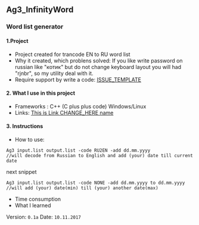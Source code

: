 ## Ag3_InfinityWord
### Word list generator

#### 1.Project
 * Project created for trancode EN to RU word list
 * Why it created, which problens solved:
  If you like write password on russian like "котик" but do
  not change keyboard layout you will had "rjnbr", so my utility deal with it.
 * Require support by write a code: [ISSUE_TEMPLATE](https://github.com/EvilEpicCoder/Ag3_InfinityWord/blob/master/ISSUE_TEMPLATE.md)
#### 2. What I use in this project
 * Frameworks : C++ (C plus plus code) Windows/Linux
 * Links: [This is Link CHANGE_HERE name](https://www.CHANGE_HERE)
#### 3. Instructions
  * How to use:
  ```
  Ag3 input.list output.list -code RU2EN -add dd.mm.yyyy
  //will decode from Russian to English and add (your) date till current date
  ```
  next snippet
  ```
  Ag3 input.list output.list -code NONE -add dd.mm.yyyy to dd.mm.yyyy
  //will add (your) date(min) till (your) another date(max)
  ```
  * Time consumption
  * What I learned

  Version: `0.1a`
  Date: `10.11.2017`
